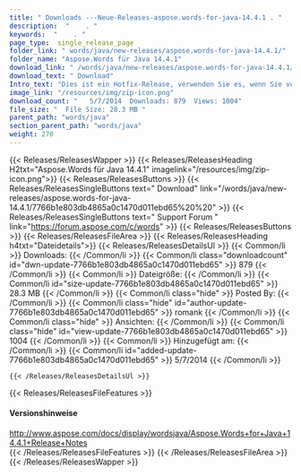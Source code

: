 ```yaml
---
title: " Downloads ---Neue-Releases-aspose.words-for-java-14.4.1 . "
description:  "    . " 
keywords:  "    . " 
page_type:  single_release_page
folder_link: " words/java/new-releases/aspose.words-for-java-14.4.1/"
folder_name: "Aspose.Words für Java 14.4.1"
download_link: " /words/java/new-releases/aspose.words-for-java-14.4.1/7766b1e803db4865a0c1470d011ebd65"
download_text: " Download"
Intro_text: "Dies ist ein Hotfix-Release, verwenden Sie es, wenn Sie vom technischen Support dazu aufgefordert werden. Aspose.Wo..."
image_link: "/resources/img/zip-icon.png"
download_count: "   5/7/2014  Downloads: 879  Views: 1004"
file_size: "  File Size: 28.3 MB "
parent_path: "words/java"
section_parent_path: "words/java"
weight: 270
---
```


{{< Releases/ReleasesWapper >}}
  {{< Releases/ReleasesHeading H2txt="Aspose.Words für Java 14.4.1" imagelink="/resources/img/zip-icon.png">}}
  {{< Releases/ReleasesButtons >}}
    {{< Releases/ReleasesSingleButtons text=" Download" link="/words/java/new-releases/aspose.words-for-java-14.4.1/7766b1e803db4865a0c1470d011ebd65%20%20" >}}
    {{< Releases/ReleasesSingleButtons text=" Support Forum " link="https://forum.aspose.com/c/words" >}}
  {{< Releases/ReleasesButtons >}}
  {{< Releases/ReleasesFileArea >}}
    {{< Releases/ReleasesHeading h4txt="Dateidetails">}}
    {{< Releases/ReleasesDetailsUl >}}
            {{< Common/li >}} Downloads: {{< /Common/li >}}
      {{< Common/li class="downloadcount" id="dwn-update-7766b1e803db4865a0c1470d011ebd65" >}} 879 {{< /Common/li >}}
      {{< Common/li >}} Dateigröße: {{< /Common/li >}}
      {{< Common/li id="size-update-7766b1e803db4865a0c1470d011ebd65" >}} 28.3 MB {{< /Common/li >}} 
      {{< Common/li  class="hide" >}} Posted By: {{< /Common/li >}} 
      {{< Common/li class="hide" id="author-update-7766b1e803db4865a0c1470d011ebd65" >}} romank {{< /Common/li >}}
      {{< Common/li class="hide" >}} Ansichten: {{< /Common/li >}}
      {{< Common/li class="hide" id="view-update-7766b1e803db4865a0c1470d011ebd65" >}} 1004 {{< /Common/li >}}
      {{< Common/li >}} Hinzugefügt am: {{< /Common/li >}}
      {{< Common/li id="added-update-7766b1e803db4865a0c1470d011ebd65" >}} 5/7/2014 {{< /Common/li >}} 

    {{< /Releases/ReleasesDetailsUl >}}

  {{< Releases/ReleasesFileFeatures >}}
      <h4>Versionshinweise</h4><div> <a href="http://www.aspose.com/docs/display/wordsjava/Aspose.Words+for+Java+14.4.1+Release+Notes">http://www.aspose.com/docs/display/wordsjava/Aspose.Words+for+Java+14.4.1+Release+Notes</a></div>
  {{< /Releases/ReleasesFileFeatures >}}
 {{< /Releases/ReleasesFileArea >}}
{{< /Releases/ReleasesWapper >}}




